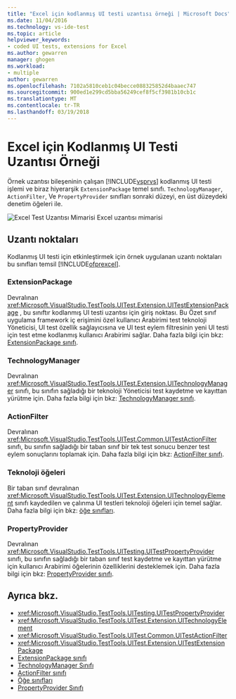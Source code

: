 ```yaml
---
title: "Excel için kodlanmış UI testi uzantısı örneği | Microsoft Docs"
ms.date: 11/04/2016
ms.technology: vs-ide-test
ms.topic: article
helpviewer_keywords:
- coded UI tests, extensions for Excel
ms.author: gewarren
manager: ghogen
ms.workload:
- multiple
author: gewarren
ms.openlocfilehash: 7102a5810ceb1c04becce088325852d4baaec747
ms.sourcegitcommit: 900ed1e299cd5bba56249cef8f5cf3981b10cb1c
ms.translationtype: MT
ms.contentlocale: tr-TR
ms.lasthandoff: 03/19/2018
---
```

# <a name="sample-coded-ui-test-extension-for-excel"></a>Excel için Kodlanmış UI Testi Uzantısı Örneği
Örnek uzantısı bileşeninin çalışan [!INCLUDE[vsprvs](../code-quality/includes/vsprvs_md.md)] kodlanmış UI testi işlemi ve biraz hiyerarşik `ExtensionPackage` temel sınıfı. `TechnologyManager`, `ActionFilter`, Ve `PropertyProvider` sınıfları sonraki düzeyi, en üst düzeydeki denetim öğeleri ile.

 ![Excel Test Uzantısı Mimarisi](../test/media/excel_extarch.png "Excel_ExtArch") Excel uzantısı mimarisi

## <a name="extension-points"></a>Uzantı noktaları
 Kodlanmış UI testi için etkinleştirmek için örnek uygulanan uzantı noktaları bu sınıfları temsil [!INCLUDE[ofprexcel](../test/includes/ofprexcel_md.md)].

### <a name="extensionpackage"></a>ExtensionPackage
 Devralınan <xref:Microsoft.VisualStudio.TestTools.UITest.Extension.UITestExtensionPackage> , bu sınıftır kodlanmış UI testi uzantısı için giriş noktası. Bu Özet sınıf uygulama framework iç erişimini özel kullanıcı Arabirimi test teknoloji Yöneticisi, UI test özellik sağlayıcısına ve UI test eylem filtresinin yeni UI testi için test etme kodlanmış kullanıcı Arabirimi sağlar. Daha fazla bilgi için bkz: [ExtensionPackage sınıfı](../test/sample-excel-extension-extensionpackage-class.md).

### <a name="technologymanager"></a>TechnologyManager
 Devralınan <xref:Microsoft.VisualStudio.TestTools.UITest.Extension.UITechnologyManager> sınıfı, bu sınıfın sağladığı bir teknoloji Yöneticisi test kaydetme ve kayıttan yürütme için. Daha fazla bilgi için bkz: [TechnologyManager sınıfı](../test/sample-excel-extension-technologymanager-class.md).

### <a name="actionfilter"></a>ActionFilter
 Devralınan <xref:Microsoft.VisualStudio.TestTools.UITest.Common.UITestActionFilter> sınıfı, bu sınıfın sağladığı bir taban sınıf bir tek test sonucu benzer test eylem sonuçlarını toplamak için. Daha fazla bilgi için bkz: [ActionFilter sınıfı](../test/sample-excel-extension-actionfilter-class.md).

### <a name="technology-elements"></a>Teknoloji öğeleri
 Bir taban sınıf devralınan <xref:Microsoft.VisualStudio.TestTools.UITest.Extension.UITechnologyElement> sınıfı kaydedilen ve çalınma UI testleri teknoloji öğeleri için temel sağlar. Daha fazla bilgi için bkz: [öğe sınıfları](../test/sample-excel-extension-element-classes.md).

### <a name="propertyprovider"></a>PropertyProvider
 Devralınan <xref:Microsoft.VisualStudio.TestTools.UITesting.UITestPropertyProvider> sınıfı, bu sınıfın sağladığı bir taban sınıf test kaydetme ve kayıttan yürütme için kullanıcı Arabirimi öğelerinin özelliklerini desteklemek için. Daha fazla bilgi için bkz: [PropertyProvider sınıfı](../test/sample-excel-extension-propertyprovider-class.md).

## <a name="see-also"></a>Ayrıca bkz.

- <xref:Microsoft.VisualStudio.TestTools.UITesting.UITestPropertyProvider>
- <xref:Microsoft.VisualStudio.TestTools.UITest.Extension.UITechnologyElement>
- <xref:Microsoft.VisualStudio.TestTools.UITest.Common.UITestActionFilter>
- <xref:Microsoft.VisualStudio.TestTools.UITest.Extension.UITestExtensionPackage>
- [ExtensionPackage sınıfı](../test/sample-excel-extension-extensionpackage-class.md)
- [TechnologyManager Sınıfı](../test/sample-excel-extension-technologymanager-class.md)
- [ActionFilter sınıfı](../test/sample-excel-extension-actionfilter-class.md)
- [Öğe sınıfları](../test/sample-excel-extension-element-classes.md)
- [PropertyProvider Sınıfı](../test/sample-excel-extension-propertyprovider-class.md)

